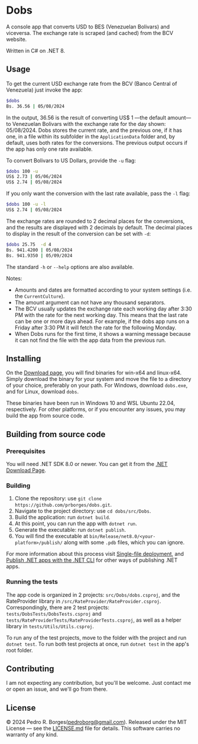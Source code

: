 # Dobs

A console app that converts USD to BES (Venezuelan Bolivars) and viceversa.
The exchange rate is scraped (and cached) from the BCV website.

Written in C# on .NET 8.

## Usage

To get the current USD exchange rate from the BCV (Banco Central of Venezuela) just invoke the app:

```bash
$dobs
Bs. 36.56 | 05/08/2024
```

In the output, 36.56 is the result of converting US$ 1 —the default amount— to Venezuelan Bolivars with the exchange rate for the day shown: 05/08/2024.
Dobs stores the current rate, and the previous one, if it has one, in a file within its subfolder in the `ApplicationData` folder and, by default, uses both rates for the conversions.
The previous output occurs if the app has only one rate available.

To convert Bolivars to US Dollars, provide the `-u` flag:

```bash
$dobs 100 -u
US$ 2.73 | 05/06/2024
US$ 2.74 | 05/08/2024
```

If you only want the conversion with the last rate available, pass the `-l` flag:

```bash
$dobs 100 -u -l
US$ 2.74 | 05/08/2024
```

The exchange rates are rounded to 2 decimal places for the conversions, and the results are displayed with 2 decimals by default.
The decimal places to display in the result of the conversion can be set with `-d`:

```bash
$dobs 25.75  -d 4
Bs. 941.4200 | 05/08/2024
Bs. 941.9350 | 05/09/2024
```

The standard `-h` or `--help` options are also available.

Notes:

- Amounts and dates are formatted according to your system settings (i.e. the `CurrentCulture`).
- The amount argument can not have any thousand separators.
- The BCV usually updates the exchange rate each working day after 3:30 PM with the rate for the next working day.
  This means that the last rate can be one or more days ahead.
  For example, if the dobs app runs on a Friday after 3:30 PM it will fetch the rate for the following Monday.
- When Dobs runs for the first time, it shows a warning message because it can not find the file with the app data from the previous run.

## Installing

On the [Download page](https://github.com/prborges/dobs/releases/latest), you will find binaries for win-x64 and linux-x64.
Simply download the binary for your system and move the file to a directory of your choice, preferably on your path.
For Windows, download `dobs.exe`, and for Linux, download `dobs`.

These binaries have been run in Windows 10 and WSL Ubuntu 22.04, respectively.
For other platforms, or if you encounter any issues, you may build the app from source code.

## Building from source code

### Prerequisites

You will need .NET SDK 8.0 or newer.
You can get it from the [.NET Download Page](https://dotnet.microsoft.com/en-us/download).

### Building

1. Clone the repository: use `git clone https://github.com/prborges/dobs.git`.
2. Navigate to the project directory: use `cd dobs/src/Dobs`.
3. Build the application: run `dotnet build`.
4. At this point, you can run the app with `dotnet run`.
5. Generate the executable: run `dotnet publish`.
6. You will find the executable at `bin/Release/net8.0/<your-platform>/publish/` along with some `.pdb` files, which you can ignore.

For more information about this process visit [Single-file deployment](https://learn.microsoft.com/en-us/dotnet/core/deploying/single-file/overview?tabs=cli), and [Publish .NET apps with the .NET CLI](https://learn.microsoft.com/en-us/dotnet/core/deploying/deploy-with-cli) for other ways of publishing .NET apps.

### Running the tests

The app code is organized in 2 projects: `src/Dobs/dobs.csproj`, and the RateProvider library in `/src/RateProvider/RateProvider.csproj`.
Correspondingly, there are 2 test projects: `tests/DobsTests/DobsTests.csproj` and `tests/RateProviderTests/RateProviderTests.csproj`, as well as a helper library in `tests/Utils/Utils.csproj`.

To run any of the test projects, move to the folder with the project and run `dotnet test`. To run both test projects at once, run `dotnet test` in the app's root folder.

## Contributing

I am not expecting any contribution, but you'll be welcome.
Just contact me or open an issue, and we'll go from there.

## License

© 2024 Pedro R. Borges(<pedroborg@gmail.com>).
Released under the MIT License — see the [LICENSE.md](LICENSE.md) file for details. This software carries no warranty of any kind.
